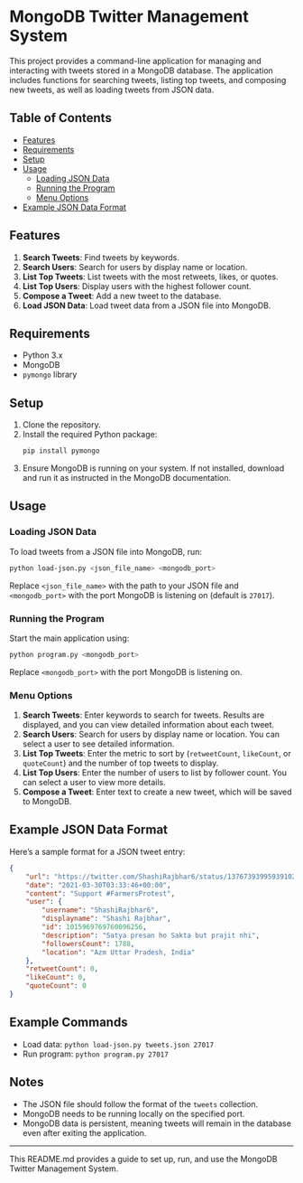 
# MongoDB Twitter Management System

This project provides a command-line application for managing and interacting with tweets stored in a MongoDB database. The application includes functions for searching tweets, listing top tweets, and composing new tweets, as well as loading tweets from JSON data.

## Table of Contents

- [Features](#features)
- [Requirements](#requirements)
- [Setup](#setup)
- [Usage](#usage)
  - [Loading JSON Data](#loading-json-data)
  - [Running the Program](#running-the-program)
  - [Menu Options](#menu-options)
- [Example JSON Data Format](#example-json-data-format)

## Features

1. **Search Tweets**: Find tweets by keywords.
2. **Search Users**: Search for users by display name or location.
3. **List Top Tweets**: List tweets with the most retweets, likes, or quotes.
4. **List Top Users**: Display users with the highest follower count.
5. **Compose a Tweet**: Add a new tweet to the database.
6. **Load JSON Data**: Load tweet data from a JSON file into MongoDB.

## Requirements

- Python 3.x
- MongoDB
- `pymongo` library

## Setup

1. Clone the repository.
2. Install the required Python package:
   ```bash
   pip install pymongo
   ```
3. Ensure MongoDB is running on your system. If not installed, download and run it as instructed in the MongoDB documentation.

## Usage

### Loading JSON Data

To load tweets from a JSON file into MongoDB, run:

```bash
python load-json.py <json_file_name> <mongodb_port>
```

Replace `<json_file_name>` with the path to your JSON file and `<mongodb_port>` with the port MongoDB is listening on (default is `27017`).

### Running the Program

Start the main application using:

```bash
python program.py <mongodb_port>
```

Replace `<mongodb_port>` with the port MongoDB is listening on.

### Menu Options

1. **Search Tweets**: Enter keywords to search for tweets. Results are displayed, and you can view detailed information about each tweet.
2. **Search Users**: Search for users by display name or location. You can select a user to see detailed information.
3. **List Top Tweets**: Enter the metric to sort by (`retweetCount`, `likeCount`, or `quoteCount`) and the number of top tweets to display.
4. **List Top Users**: Enter the number of users to list by follower count. You can select a user to view more details.
5. **Compose a Tweet**: Enter text to create a new tweet, which will be saved to MongoDB.

## Example JSON Data Format

Here’s a sample format for a JSON tweet entry:

```json
{
    "url": "https://twitter.com/ShashiRajbhar6/status/1376739399593910273",
    "date": "2021-03-30T03:33:46+00:00",
    "content": "Support #FarmersProtest",
    "user": {
        "username": "ShashiRajbhar6",
        "displayname": "Shashi Rajbhar",
        "id": 1015969769760096256,
        "description": "Satya presan ho Sakta but prajit nhi",
        "followersCount": 1788,
        "location": "Azm Uttar Pradesh, India"
    },
    "retweetCount": 0,
    "likeCount": 0,
    "quoteCount": 0
}
```

## Example Commands

- Load data: `python load-json.py tweets.json 27017`
- Run program: `python program.py 27017`

## Notes

- The JSON file should follow the format of the `tweets` collection.
- MongoDB needs to be running locally on the specified port.
- MongoDB data is persistent, meaning tweets will remain in the database even after exiting the application.

---

This README.md provides a guide to set up, run, and use the MongoDB Twitter Management System.
